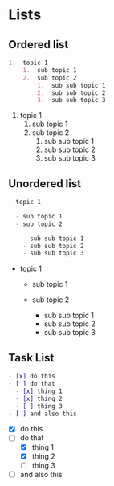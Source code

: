 # Lists

## Ordered list

```markdown
1.  topic 1
    1.  sub topic 1
    2.  sub topic 2
        1.  sub sub topic 1
        2.  sub sub topic 2
        3.  sub sub topic 3
```

<div class="result" markdown>

1.  topic 1
    1.  sub topic 1
    2.  sub topic 2
        1.  sub sub topic 1
        2.  sub sub topic 2
        3.  sub sub topic 3

</div>

## Unordered list

```markdown
- topic 1

  - sub topic 1
  - sub topic 2

    - sub sub topic 1
    - sub sub topic 2
    - sub sub topic 3
```

<div class="result" markdown>

- topic 1

  - sub topic 1
  - sub topic 2

    - sub sub topic 1
    - sub sub topic 2
    - sub sub topic 3

</div>

## Task List

```markdown title="Task list"
- [x] do this
- [ ] do that
  - [x] thing 1
  - [x] thing 2
  - [ ] thing 3
- [ ] and also this
```

<div class="result" markdown>

- [x] do this
- [ ] do that
  - [x] thing 1
  - [x] thing 2
  - [ ] thing 3
- [ ] and also this

</div>
